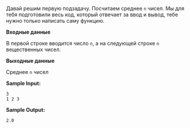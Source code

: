 Давай решим первую подзадачу. Посчитаем среднее ```n``` чисел. Мы для тебя подготовили весь код, который отвечает за ввод и вывод, тебе нужно только написать саму функцию.

**Входные данные**

В первой строке вводится число ```n```, а на следующей строке ```n``` вещественных чисел.

**Выходные данные**

Среднее ```n``` чисел

**Sample Input:**

```commandline
3
1 2 3
```

**Sample Output:**

```commandline
2.0
```
